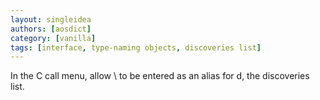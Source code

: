 ```yaml
---
layout: singleidea
authors: [aosdict]
category: [vanilla]
tags: [interface, type-naming objects, discoveries list]
---
```

In the C call menu, allow \\ to be entered as an alias for d, the discoveries list.
